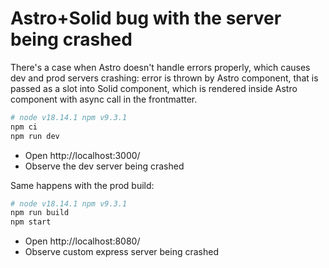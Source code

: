 # Astro+Solid bug with the server being crashed

There's a case when Astro doesn't handle errors properly, which causes dev and prod servers crashing: error is thrown by Astro component, that is passed as a slot into Solid component, which is rendered inside Astro component with async call in the frontmatter.

```bash
# node v18.14.1 npm v9.3.1
npm ci
npm run dev
```

- Open http://localhost:3000/
- Observe the dev server being crashed

Same happens with the prod build:

```bash
# node v18.14.1 npm v9.3.1
npm run build
npm start
```

- Open http://localhost:8080/
- Observe custom express server being crashed
